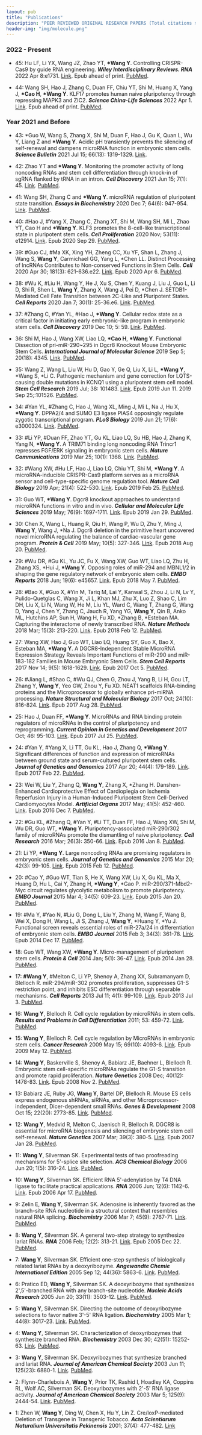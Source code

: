 ```yaml
---
layout: pub
title: "Publications"
description: "PEER REVIEWED ORIGINAL RESEARCH PAPERS (Total citations >3000)"
header-img: "img/molecule.png"
---
```


### 2022 - Present

- 45: Hu LF, Li YX, Wang JZ, Zhao YT, **\*Wang Y**. Controlling CRISPR-Cas9 by guide RNA engineering. _**Wiley Interdisciplinary Reviews. RNA**_ 2022 Apr 8:e1731. [Link](https://doi.org/10.1002/wrna.1731). Epub ahead of print. [PubMed](https://pubmed.ncbi.nlm.nih.gov/35393779).

- 44: Wang SH, Hao J, Zhang C, Duan FF, Chiu YT, Shi M, Huang X, Yang J, **\*Cao H**, **\*Wang Y**. KLF17 promotes human naive pluripotency through repressing MAPK3 and ZIC2. _**Science China-Life Sciences**_ 2022 Apr 1. [Link](https://10.1007/s11427-021-2076-x). Epub ahead of print. [PubMed](https://pubmed.ncbi.nlm.nih.gov/35391627).

### Year 2021 and Before

- 43: *Guo W, Wang S, Zhang X, Shi M, Duan F, Hao J, Gu K, Quan L, Wu Y, Liang Z and **\*Wang Y**. Acidic pH transiently prevents the silencing of self-renewal and dampens microRNA function in embryonic stem cells. _**Science Bulletin**_ 2021 Jul 15; 66(13): 1319-1329. [Link](https://doi.org/10.1016/j.scib.2021.03.005).

- 42: Zhao YT and **\*Wang Y**. Monitoring the promoter activity of long noncoding RNAs and stem cell differentiation through knock-in of sgRNA flanked by tRNA in an intron. _**Cell Discovery**_ 2021 Jun 15; 7(1): 45. [Link](https://doi.org/10.1038/s41421-021-00272-3). [PubMed](https://pubmed.ncbi.nlm.nih.gov/34127653). 

- 41: Wang SH, Zhang C and **\*Wang Y**. microRNA regulation of pluripotent state transition. _**Essays in Biochemistry**_ 2020 Dec 7; 64(6): 947-954. [Link](https://doi.org/10.1042/EBC20200028). [PubMed](https://pubmed.ncbi.nlm.nih.gov/33034348).

- 40: #Hao J, #Yang X, Zhang C, Zhang XT, Shi M, Wang SH, Mi L, Zhao YT, Cao H and **\*Wang Y**. KLF3 promotes the 8-cell-like transcriptional state in pluripotent stem cells. _**Cell Proliferation**_ 2020 Nov; 53(11): e12914. [Link](https://doi.org/10.1111/cpr.12914). Epub 2020 Sep 29. [PubMed](https://pubmed.ncbi.nlm.nih.gov/32990380). 

- 39: #Guo CJ, #Ma XK, Xing YH, Zheng CC, Xu YF, Shan L, Zhang J, Wang S, **Wang Y**, Carmichael GG, Yang L, \*Chen LL. Distinct Processing of lncRNAs Contributes to Non-conserved Functions in Stem Cells. _**Cell**_ 2020 Apr 30; 181(3): 621-636.e22. [Link](https://doi.org/10.1016/j.cell.2020.03.006). Epub 2020 Apr 6. [PubMed](https://pubmed.ncbi.nlm.nih.gov/32259487).

- 38: #Wu K, #Liu H, Wang Y, He J, Xu S, Chen Y, Kuang J, Liu J, Guo L, Li D, Shi R, Shen L, **Wang Y**, Zhang X, Wang J, Pei D, \*Chen J. SETDB1-Mediated Cell Fate Transition between 2C-Like and Pluripotent States. _**Cell Reports**_ 2020 Jan 7; 30(1): 25-36.e6. [Link](https://doi.org/10.1016/j.celrep.2019.12.010). [PubMed](https://pubmed.ncbi.nlm.nih.gov/31914391).

- 37: #Zhang C, #Yan YL, #Hao J, **\*Wang Y**. Cellular redox state as a critical factor in initiating early embryonic-like program in embryonic stem cells. _**Cell Discovery**_ 2019 Dec 10; 5: 59. [Link](https://doi.org/10.1038/s41421-019-0127-5). [PubMed](https://pubmed.ncbi.nlm.nih.gov/31839984). 

- 36: Shi M, Hao J, Wang XW, Liao LQ, **\*Cao H**, **\*Wang Y**. Functional Dissection of pri-miR-290~295 in Dgcr8 Knockout Mouse Embryonic Stem Cells. _**International Journal of Molecular Science**_ 2019 Sep 5; 20(18): 4345. [Link](https://doi.org/10.3390/ijms20184345). [PubMed](https://pubmed.ncbi.nlm.nih.gov/31491855). 

- 35: Wang Z, Wang L, Liu W, Hu D, Gao Y, Ge Q, Liu X, Li L, **\*Wang Y**, \*Wang S, \*Li C. Pathogenic mechanism and gene correction for LQTS-causing double mutations in KCNQ1 using a pluripotent stem cell model. _**Stem Cell Research**_ 2019 Jul; 38: 101483. [Link](https://doi.org/10.1016/j.scr.2019.101483). Epub 2019 Jun 11. 2019 Sep 25;:101526. [PubMed](https://pubmed.ncbi.nlm.nih.gov/31226583).

- 34: #Yan YL, #Zhang C, Hao J, Wang XL, Ming J, Mi L, Na J, Hu X, **\*Wang Y**. DPPA2/4 and SUMO E3 ligase PIAS4 opposingly regulate zygotic transcriptional program. _**PLoS Biology**_ 2019 Jun 21; 17(6): e3000324. [Link](https://doi.org/10.1371/journal.pbio.3000324). [PubMed](https://pubmed.ncbi.nlm.nih.gov/31226106). 

- 33: #Li YP, #Duan FF, Zhao YT, Gu KL, Liao LQ, Su HB, Hao J, Zhang K, Yang N, **\*Wang Y**. A TRIM71 binding long noncoding RNA Trincr1 represses FGF/ERK signaling in embryonic stem cells. _**Nature Communications**_ 2019 Mar 25; 10(1): 1368. [Link](https://doi.org/10.1038/s41467-019-08911-w). [PubMed](https://pubmed.ncbi.nlm.nih.gov/30911006). 

- 32: #Wang XW, #Hu LF, Hao J, Liao LQ, Chiu YT, Shi M, **\*Wang Y**. A microRNA-inducible CRISPR-Cas9 platform serves as a microRNA sensor and cell-type-specific genome regulation tool. _**Nature Cell Biology**_ 2019 Apr; 21(4): 522-530. [Link](https://doi.org/10.1038/s41556-019-0292-7). Epub 2019 Feb 25. [PubMed](https://pubmed.ncbi.nlm.nih.gov/30804503).

- 31: Guo WT, **\*Wang Y**. Dgcr8 knockout approaches to understand microRNA functions in vitro and in vivo. _**Cellular and Molecular Life Sciences**_ 2019 May; 76(9): 1697-1711. [Link](https://doi.org/10.1007/s00018-019-03020-9). Epub 2019 Jan 29. [PubMed](https://pubmed.ncbi.nlm.nih.gov/30694346).

- 30: Chen X, Wang L, Huang R, Qiu H, Wang P, Wu D, Zhu Y, Ming J, **Wang Y**, Wang J, \*Na J. Dgcr8 deletion in the primitive heart uncovered novel microRNA regulating the balance of cardiac-vascular gene program. _**Protein & Cell**_ 2019 May; 10(5): 327-346. [Link](https://doi.org/10.1007/s13238-018-0572-1). Epub 2018 Aug 20. [PubMed](https://pubmed.ncbi.nlm.nih.gov/30128894). 

- 29: #Wu DR, #Gu KL, Yu JC, Fu X, Wang XW, Guo WT, Liao LQ, Zhu H, Zhang XS, \*Hui J, **\*Wang Y**. Opposing roles of miR-294 and MBNL1/2 in shaping the gene regulatory network of embryonic stem cells. _**EMBO Reports**_ 2018 Jun; 19(6): e45657. [Link](https://doi.org/10.15252/embr.201745657). Epub 2018 May 7. [PubMed](https://pubmed.ncbi.nlm.nih.gov/29735517). 

- 28: #Bao X, #Guo X, #Yin M, Tariq M, Lai Y, Kanwal S, Zhou J, Li N, Lv Y, Pulido-Quetglas C, Wang X, Ji L, Khan MJ, Zhu X, Luo Z, Shao C, Lim DH, Liu X, Li N, Wang W, He M, Liu YL, Ward C, Wang T, Zhang G, Wang D, Yang J, Chen Y, Zhang C, Jauch R, Yang YG, **Wang Y**, Qin B, Anko ML, Hutchins AP, Sun H, Wang H, Fu XD, \*Zhang B, \*Esteban MA. Capturing the interactome of newly transcribed RNA. _**Nature Methods**_ 2018 Mar; 15(3): 213-220. [Link](https://doi.org/10.1038/nmeth.4595). Epub 2018 Feb 12. [PubMed](https://pubmed.ncbi.nlm.nih.gov/29431736). 

- 27: Wang XW, Hao J, Guo WT, Liao LQ, Huang SY, Guo X, Bao X, Esteban MA, **\*Wang Y**. A DGCR8-Independent Stable MicroRNA Expression Strategy Reveals Important Functions of miR-290 and miR-183-182 Families in Mouse Embryonic Stem Cells. _**Stem Cell Reports**_ 2017 Nov 14; 9(5): 1618-1629. [Link](https://doi.org/10.1016/j.stemcr.2017.08.027). Epub 2017 Oct 5. [PubMed](https://pubmed.ncbi.nlm.nih.gov/28988987). 

- 26: #Jiang L, #Shao C, #Wu QJ, Chen G, Zhou J, Yang B, Li H, Gou LT, Zhang Y, **Wang Y**, Yeo GW, Zhou Y, Fu XD. NEAT1 scaffolds RNA-binding proteins and the Microprocessor to globally enhance pri-miRNA processing. _**Nature Structural and Molecular Biology**_ 2017 Oct; 24(10): 816-824. [Link](https://doi.org/10.1038/nsmb.3455). Epub 2017 Aug 28. [PubMed](https://pubmed.ncbi.nlm.nih.gov/28846091). 

- 25: Hao J, Duan FF, **\*Wang Y**. MicroRNAs and RNA binding protein regulators of microRNAs in the control of pluripotency and reprogramming. _**Current Opinion in Genetics and Development**_ 2017 Oct; 46: 95-103. [Link](https://doi.org/10.1016/j.gde.2017.07.001). Epub 2017 Jul 25. [PubMed](https://pubmed.ncbi.nlm.nih.gov/28753462).

- 24: #Yan Y, #Yang X, Li TT, Gu KL, Hao J, Zhang Q, **\*Wang Y**. Significant differences of function and expression of microRNAs between ground state and serum-cultured pluripotent stem cells. _**Journal of Genetics and Genomics**_ 2017 Apr 20; 44(4): 179-189. [Link](https://doi.org/10.1016/j.jgg.2017.01.005). Epub 2017 Feb 22. [PubMed](https://pubmed.ncbi.nlm.nih.gov/28411033).

- 23: Wei W, Liu Y, Zhang Q, **Wang Y**, Zhang X, \*Zhang H. Danshen-Enhanced Cardioprotective Effect of Cardioplegia on Ischemia Reperfusion Injury in a Human-Induced Pluripotent Stem Cell-Derived Cardiomyocytes Model. _**Artificial Organs**_ 2017 May; 41(5): 452-460. [Link](https://doi.org/10.1111/aor.12801). Epub 2016 Dec 7. [PubMed](https://pubmed.ncbi.nlm.nih.gov/27925238).

- 22: #Gu KL, #Zhang Q, #Yan Y, #Li TT, Duan FF, Hao J, Wang XW, Shi M, Wu DR, Guo WT, **\*Wang Y**. Pluripotency-associated miR-290/302 family of microRNAs promote the dismantling of naive pluripotency. _**Cell Research**_ 2016 Mar; 26(3): 350-66. [Link](https://doi.org/10.1038/cr.2016.2). Epub 2016 Jan 8. [PubMed](https://pubmed.ncbi.nlm.nih.gov/26742694). 

- 21: Li YP, **\*Wang Y**. Large noncoding RNAs are promising regulators in embryonic stem cells. _**Journal of Genetics and Genomics**_ 2015 Mar 20; 42(3): 99-105. [Link](https://doi.org/10.1016/j.jgg.2015.02.002). Epub 2015 Feb 12. [PubMed](https://pubmed.ncbi.nlm.nih.gov/25819086).

- 20: #Cao Y, #Guo WT, Tian S, He X, Wang XW, Liu X, Gu KL, Ma X, Huang D, Hu L, Cai Y, Zhang H, **\*Wang Y**, \*Gao P. miR-290/371-Mbd2-Myc circuit regulates glycolytic metabolism to promote pluripotency. _**EMBO Journal**_ 2015 Mar 4; 34(5): 609-23. [Link](https://doi.org/10.15252/embj.201490441). Epub 2015 Jan 20. [PubMed](https://pubmed.ncbi.nlm.nih.gov/25603933). 

- 19: #Ma Y, #Yao N, #Liu G, Dong L, Liu Y, Zhang M, Wang F, Wang B, Wei X, Dong H, Wang L, Ji S, Zhang J, **Wang Y**, \*Huang Y, \*Yu J. Functional screen reveals essential roles of miR-27a/24 in differentiation of embryonic stem cells. _**EMBO Journal**_ 2015 Feb 3; 34(3): 361-78. [Link](https://doi.org/10.15252/embj.201489957). Epub 2014 Dec 17. [PubMed](https://pubmed.ncbi.nlm.nih.gov/25519956). 

- 18: Guo WT, Wang XW, **\*Wang Y**. Micro-management of pluripotent stem cells. _**Protein & Cell**_ 2014 Jan; 5(1): 36-47. [Link](https://doi.org/10.1007/s13238-013-0014-z). Epub 2014 Jan 28. [PubMed](https://pubmed.ncbi.nlm.nih.gov/24470117). 

- 17: **#Wang Y**, #Melton C, Li YP, Shenoy A, Zhang XX, Subramanyam D, Blelloch R. miR-294/miR-302 promotes proliferation, suppresses G1-S restriction point, and inhibits ESC differentiation through separable mechanisms. _**Cell Reports**_ 2013 Jul 11; 4(1): 99-109. [Link](https://doi.org/10.1016/j.celrep.2013.05.027). Epub 2013 Jul 3. [PubMed](https://pubmed.ncbi.nlm.nih.gov/23831024). 

- 16: **Wang Y**, Blelloch R. Cell cycle regulation by microRNAs in stem cells. _**Results and Problems in Cell Differentiation**_ 2011; 53: 459-72. [Link](https://doi.org/10.1007/978-3-642-19065-0_19). [PubMed](https://pubmed.ncbi.nlm.nih.gov/21630156).

- 15: **Wang Y**, Blelloch R. Cell cycle regulation by MicroRNAs in embryonic stem cells. _**Cancer Research**_ 2009 May 15; 69(10): 4093-6. [Link](https://doi.org/10.1158/0008-5472.CAN-09-0309). Epub 2009 May 12. [PubMed](https://pubmed.ncbi.nlm.nih.gov/19435891). 

- 14: **Wang Y**, Baskerville S, Shenoy A, Babiarz JE, Baehner L, Blelloch R. Embryonic stem cell-specific microRNAs regulate the G1-S transition and promote rapid proliferation. _**Nature Genetics**_ 2008 Dec; 40(12): 1478-83. [Link](https://doi.org/10.1038/ng.250). Epub 2008 Nov 2. [PubMed](https://pubmed.ncbi.nlm.nih.gov/18978791). 

- 13: Babiarz JE, Ruby JG, **Wang Y**, Bartel DP, Blelloch R. Mouse ES cells express endogenous shRNAs, siRNAs, and other Microprocessor-independent, Dicer-dependent small RNAs. _**Genes & Development**_ 2008 Oct 15; 22(20): 2773-85. [Link](https://doi.org/10.1101/gad.1705308). [PubMed](https://pubmed.ncbi.nlm.nih.gov/18923076). 

- 12: **Wang Y**, Medvid R, Melton C, Jaenisch R, Blelloch R. DGCR8 is essential for microRNA biogenesis and silencing of embryonic stem cell self-renewal. _**Nature Genetics**_ 2007 Mar; 39(3): 380-5. [Link](https://doi.org/10.1038/ng1969). Epub 2007 Jan 28. [PubMed](https://pubmed.ncbi.nlm.nih.gov/17259983). 

- 11: **Wang Y**, Silverman SK. Experimental tests of two proofreading mechanisms for 5'-splice site selection. _**ACS Chemical Biology**_ 2006 Jun 20; 1(5): 316-24. [Link](https://doi.org/10.1021/cb6001569). [PubMed](https://pubmed.ncbi.nlm.nih.gov/17163761).

- 10: **Wang Y**, Silverman SK. Efficient RNA 5'-adenylation by T4 DNA ligase to facilitate practical applications. _**RNA**_ 2006 Jun; 12(6): 1142-6. [Link](https://doi.org/10.1261/rna.33106). Epub 2006 Apr 17. [PubMed](https://pubmed.ncbi.nlm.nih.gov/16618967). 

- 9:  Zelin E, **Wang Y**, Silverman SK. Adenosine is inherently favored as the branch-site RNA nucleotide in a structural context that resembles natural RNA splicing. _**Biochemistry**_ 2006 Mar 7; 45(9): 2767-71. [Link](https://doi.org/10.1021/bi052499l). [PubMed](https://pubmed.ncbi.nlm.nih.gov/16503631). 

- 8:  **Wang Y**, Silverman SK. A general two-step strategy to synthesize lariat RNAs. _**RNA**_ 2006 Feb; 12(2): 313-21. [Link](https://doi.org/10.1261/rna.2259406). Epub 2005 Dec 22. [PubMed](https://pubmed.ncbi.nlm.nih.gov/16373486). 

- 7:  **Wang Y**, Silverman SK. Efficient one-step synthesis of biologically related lariat RNAs by a deoxyribozyme. _**Angewandte Chemie International Edition**_ 2005 Sep 12; 44(36): 5863-6. [Link](https://doi.org/10.1002/anie.200501643). [PubMed](https://pubmed.ncbi.nlm.nih.gov/16086354). 

- 6:  Pratico ED, **Wang Y**, Silverman SK. A deoxyribozyme that synthesizes 2',5'-branched RNA with any branch-site nucleotide. _**Nucleic Acids Research**_ 2005 Jun 20; 33(11): 3503-12. [Link](https://doi.org/10.1093/nar/gki656). [PubMed](https://pubmed.ncbi.nlm.nih.gov/15967808). 

- 5:  **Wang Y**, Silverman SK. Directing the outcome of deoxyribozyme selections to favor native 3'-5' RNA ligation. _**Biochemistry**_ 2005 Mar 1; 44(8): 3017-23. [Link](https://doi.org/10.1021/bi0478291). [PubMed](https://pubmed.ncbi.nlm.nih.gov/15723545).

- 4:  **Wang Y**, Silverman SK. Characterization of deoxyribozymes that synthesize branched RNA. _**Biochemistry**_ 2003 Dec 30; 42(51): 15252-63. [Link](https://doi.org/10.1021/bi0355847). [PubMed](https://pubmed.ncbi.nlm.nih.gov/14690435).

- 3:  **Wang Y**, Silverman SK. Deoxyribozymes that synthesize branched and lariat RNA. _**Journal of American Chemical Society**_ 2003 Jun 11; 125(23): 6880-1. [Link](https://doi.org/10.1021/ja035150z). [PubMed](https://pubmed.ncbi.nlm.nih.gov/12783536).

- 2:  Flynn-Charlebois A, **Wang Y**, Prior TK, Rashid I, Hoadley KA, Coppins RL, Wolf AC, Silverman SK. Deoxyribozymes with 2'-5' RNA ligase activity. _**Journal of American Chemical Society**_ 2003 Mar 5; 125(9): 2444-54. [Link](https://doi.org/10.1021/ja028774y). [PubMed](https://pubmed.ncbi.nlm.nih.gov/12603132).

- 1:  Zhen W, **Wang Y**, Ding W, Chen X, Hu Y, Lin Z. Cre/loxP-mediated Deletion of Transgene in Transgenic Tobacco. _**Acta Scientiarum Naturalium Universitatis Pekinensis**_ 2001; 37(4): 477-482. [Link](http://xbna.pku.edu.cn/CN/Y2001/V37/I4/477)
